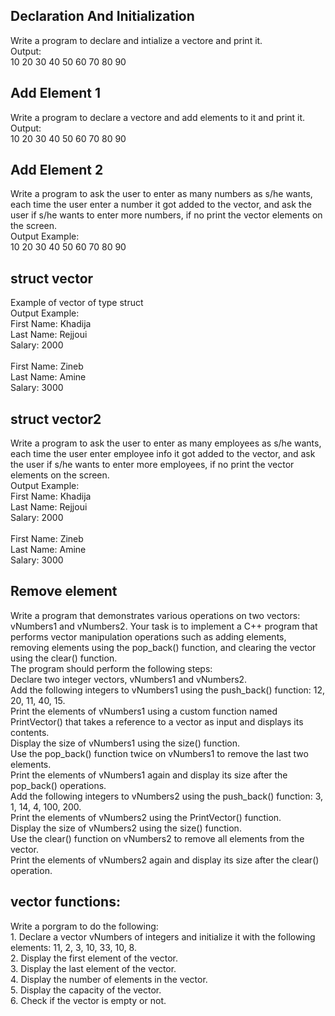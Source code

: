 ## Declaration And Initialization

Write a program to declare and intialize a vectore and print it.
<br> Output:
<br> 10 20 30 40 50 60 70 80 90

## Add Element 1

Write a program to declare a vectore and add elements to it and print it.
<br> Output:
<br> 10 20 30 40 50 60 70 80 90

## Add Element 2

Write a program to ask the user to enter as many numbers as s/he wants, each time the user enter a number it got added to the vector, and ask the user if s/he wants to enter more numbers, if no print the vector elements on the screen.
<br> Output Example:
<br> 10 20 30 40 50 60 70 80 90

## struct vector

Example of vector of type struct
<br> Output Example:
<br> First Name: Khadija
<br>Last Name: Rejjoui
<br>Salary: 2000
<br>
<br>First Name: Zineb
<br>Last Name: Amine
<br>Salary: 3000

## struct vector2

Write a program to ask the user to enter as many employees as s/he wants, each time the user enter employee info it got added to the vector, and ask the user if s/he wants to enter more employees, if no print the vector elements on the screen.
<br> Output Example:
<br> First Name: Khadija
<br>Last Name: Rejjoui
<br>Salary: 2000
<br>
<br>First Name: Zineb
<br>Last Name: Amine
<br>Salary: 3000

## Remove element

Write a program that demonstrates various operations on two vectors: vNumbers1 and vNumbers2. Your task is to implement a C++ program that performs vector manipulation operations such as adding elements, removing elements using the pop_back() function, and clearing the vector using the clear() function.
<br>The program should perform the following steps:
<br>Declare two integer vectors, vNumbers1 and vNumbers2.
<br>Add the following integers to vNumbers1 using the push_back() function: 12, 20, 11, 40, 15.
<br>Print the elements of vNumbers1 using a custom function named PrintVector() that takes a reference to a vector as input and displays its contents.
<br>Display the size of vNumbers1 using the size() function.
<br>Use the pop_back() function twice on vNumbers1 to remove the last two elements.
<br>Print the elements of vNumbers1 again and display its size after the pop_back() operations.
<br>Add the following integers to vNumbers2 using the push_back() function: 3, 1, 14, 4, 100, 200.
<br>Print the elements of vNumbers2 using the PrintVector() function.
<br>Display the size of vNumbers2 using the size() function.
<br>Use the clear() function on vNumbers2 to remove all elements from the vector.
<br>Print the elements of vNumbers2 again and display its size after the clear() operation.

## vector functions:

Write a porgram to do the following:
<br>1. Declare a vector vNumbers of integers and initialize it with the following elements: 11, 2, 3, 10, 33, 10, 8.
<br>2. Display the first element of the vector.
<br>3. Display the last element of the vector.
<br>4. Display the number of elements in the vector.
<br>5. Display the capacity of the vector.
<br>6. Check if the vector is empty or not.
